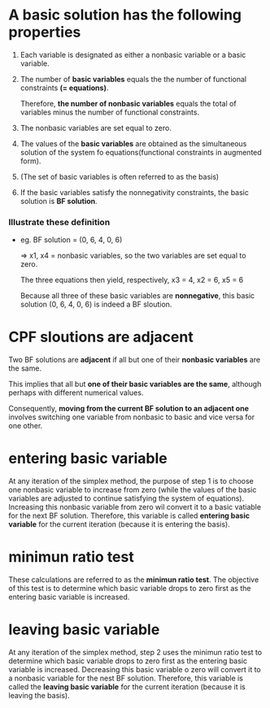 # A basic solution has the following properties

1. Each variable is designated as either a nonbasic variable or a basic variable.

2. The number of **basic variables** equals the the number of functional constraints **(= equations)**.

   Therefore, **the number of nonbasic variables** equals the total of variables minus the number of functional constraints.

3. The nonbasic variables are set equal to zero.

4. The values of the **basic variables** are obtained as the simultaneous solution of the system fo equations(functional constraints in augmented form).

5. (The set of basic variables is often referred to as the basis)

6. If the basic variables satisfy the nonnegativity constraints, the basic solution is **BF solution**.


### Illustrate these definition

- eg. BF solution = (0, 6, 4, 0, 6)

  => x1, x4 = nonbasic variables, so the two variables are set equal to zero.

     The three equations then yield, respectively, x3 = 4, x2 = 6, x5 = 6

     Because all three of these basic variables are **nonnegative**, this basic solution (0, 6, 4, 0, 6) is indeed a BF sloution.


# CPF sloutions are adjacent

Two BF solutions are **adjacent** if all but one of their **nonbasic variables** are the same.

This implies that all but **one of their basic variables are the same**, although perhaps with different numerical values.


Consequently, **moving from the current BF solution to an adjacent one** involves switching one variable from nonbasic to basic and vice versa for one other.

# entering basic variable

At any iteration of the simplex method, the purpose of step 1 is to choose one nonbasic variable to increase from zero (while the values of the basic variables are adjusted to continue satisfying the system of equations). Increasing this nonbasic variable from zero wil convert it to a basic vatiable for the next BF solution. Therefore, this variable is called **entering basic variable** for the current iteration (because it is entering the basis).

# minimun ratio test

These calculations are referred to as the **minimun ratio test**. The objective of this test is to determine which basic variable drops to zero first as the entering basic variable is increased. 

# leaving basic variable

At any iteration of the simplex method, step 2 uses the minimun ratio test to determine which basic variable drops to zero first as the entering basic variable is increased. Decreasing this basic variable o zero will convert it to a nonbasic variable for the nest BF solution. Therefore, this variable is called the **leaving basic variable** for the current iteration (because it is leaving the basis).

